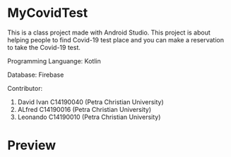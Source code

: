 # MyCovidTest

This is a class project made with Android Studio.
This project is about helping people to find Covid-19 test place and you can make a reservation to take the Covid-19 test.

Programming Languange:
Kotlin

Database:
Firebase

Contributor:
1. David Ivan C14190040 (Petra Christian University)
2. ALfred     C14190016 (Petra Christian University)
3. Leonando   C14190010 (Petra Christian University)

<h1>Preview</h1>
